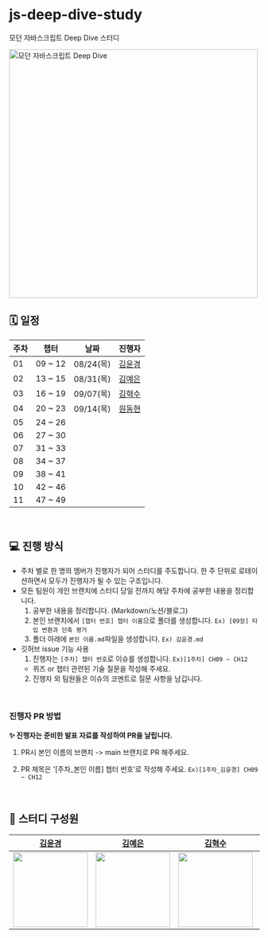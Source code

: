 # js-deep-dive-study

모던 자바스크립트 Deep Dive 스터디

<img class="gImg" src="https://image.yes24.com/goods/92742567/XL" alt="모던 자바스크립트 Deep Dive" border="0" width="500px" style="object-fit: cover;">

<br>

## 🗓️ 일정

| 주차 | 챕터    | 날짜      | 진행자                                    |
| ---- | ------- | --------- | ----------------------------------------- |
| 01   | 09 ~ 12 | 08/24(목) | [김윤경](https://github.com/Yoonkyoungme) |
| 02   | 13 ~ 15 | 08/31(목) | [김예은](https://github.com/kye1115z)     |
| 03   | 16 ~ 19 | 09/07(목) | [김혁수](https://github.com/Kim-hyeoksu)  |
| 04   | 20 ~ 23 | 09/14(목) | [원동현](https://github.com/Hellol77)     |
| 05   | 24 ~ 26 |           |                                           |
| 06   | 27 ~ 30 |           |                                           |
| 07   | 31 ~ 33 |           |                                           |
| 08   | 34 ~ 37 |           |                                           |
| 09   | 38 ~ 41 |           |                                           |
| 10   | 42 ~ 46 |           |                                           |
| 11   | 47 ~ 49 |           |                                           |

<br>

## 💻 진행 방식

- 주차 별로 한 명의 멤버가 진행자가 되어 스터디를 주도합니다. 한 주 단위로 로테이션하면서 모두가 진행자가 될 수 있는 구조입니다.
- 모든 팀원이 개인 브랜치에 스터디 당일 전까지 해당 주차에 공부한 내용을 정리합니다.
  1. 공부한 내용을 정리합니다. (Markdown/노션/블로그)
  2. 본인 브랜치에서 `[챕터 번호] 챕터 이름`으로 폴더를 생성합니다. `Ex) [09장] 타입 변환과 단축 평가`
  3. 폴더 아래에 `본인 이름.md`파일을 생성합니다. `Ex) 김윤경.md`
- 깃허브 issue 기능 사용
  1. 진행자는 `[주차] 챕터 번호`로 이슈를 생성합니다. `Ex)[1주차] CH09 ~ CH12`
  - 퀴즈 or 챕터 관련된 기술 질문을 작성해 주세요.
  2. 진행자 외 팀원들은 이슈의 코멘트로 질문 사항을 남깁니다.

<br>

### 진행자 PR 방법

<b> ✨ 진행자는 준비한 발표 자료를 작성하여 PR을 날립니다. </b>

1. PR시 본인 이름의 브랜치 -> main 브랜치로 PR 해주세요.
2. PR 제목은 '[주차_본인 이름] 챕터 번호'로 작성해 주세요. `Ex)[1주차_김윤경] CH09 ~ CH12`

   <br>

## 👤 스터디 구성원

|                                                                   [김윤경](https://github.com/Yoonkyoungme)                                                                    |                                                                     [김예은](https://github.com/kye1115z)                                                                      |                                                                    [김혁수](https://github.com/Kim-hyeoksu)                                                                    |                                                                     [원동현](https://github.com/Hellol77)                                                                      |
| :----------------------------------------------------------------------------------------------------------------------------------------------------------------------------: | :----------------------------------------------------------------------------------------------------------------------------------------------------------------------------: | :----------------------------------------------------------------------------------------------------------------------------------------------------------------------------: | :----------------------------------------------------------------------------------------------------------------------------------------------------------------------------: |
| <img src="https://github.com/Yoonkyoungme/js-deep-dive-study/assets/100656920/6f399366-f5a3-41e4-9de0-680089678600" width="150px" height="150px" style="object-fit: contain;"> | <img src="https://github.com/Yoonkyoungme/js-deep-dive-study/assets/100656920/e772bd54-98ea-4455-9b5c-8fc879dd22cb" width="150px" height="150px" style="object-fit: contain;"> | <img src="https://github.com/Yoonkyoungme/js-deep-dive-study/assets/100656920/8f5a483e-05f9-438c-8b6f-bb8660579682" width="150px" height="cover" style="object-fit: contain;"> | <img src="https://github.com/Yoonkyoungme/js-deep-dive-study/assets/100656920/26861eed-0cf3-48c7-8005-5759d38bfc62" width="150px" height="150px" style="object-fit: contain;"> |
